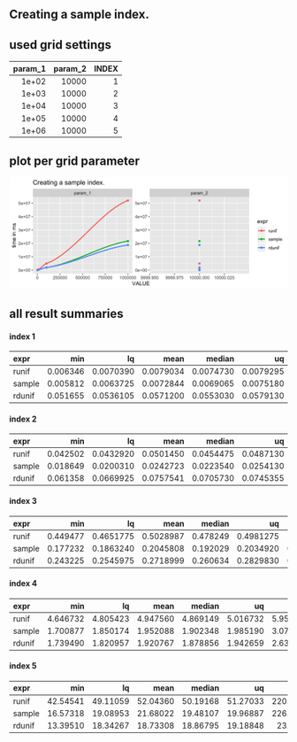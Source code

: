 ## Creating a sample index.





## used grid settings 

| param_1| param_2| INDEX|
|-------:|-------:|-----:|
|   1e+02|   10000|     1|
|   1e+03|   10000|     2|
|   1e+04|   10000|     3|
|   1e+05|   10000|     4|
|   1e+06|   10000|     5|


## plot per grid parameter 

![](
benchmark_grid.png
)



##  all result summaries 

#### index 1

|expr   |      min|        lq|      mean|    median|        uq|      max| neval|
|:------|--------:|---------:|---------:|---------:|---------:|--------:|-----:|
|runif  | 0.006346| 0.0070390| 0.0079034| 0.0074730| 0.0079295| 0.017013|   100|
|sample | 0.005812| 0.0063725| 0.0072844| 0.0069065| 0.0075180| 0.016891|   100|
|rdunif | 0.051655| 0.0536105| 0.0571200| 0.0553030| 0.0579130| 0.108528|   100|


#### index 2

|expr   |      min|        lq|      mean|    median|        uq|      max| neval|
|:------|--------:|---------:|---------:|---------:|---------:|--------:|-----:|
|runif  | 0.042502| 0.0432920| 0.0501450| 0.0454475| 0.0487130| 0.285423|   100|
|sample | 0.018649| 0.0200310| 0.0242723| 0.0223540| 0.0254130| 0.060121|   100|
|rdunif | 0.061358| 0.0669925| 0.0757541| 0.0705730| 0.0745355| 0.184589|   100|


#### index 3

|expr   |      min|        lq|      mean|   median|        uq|      max| neval|
|:------|--------:|---------:|---------:|--------:|---------:|--------:|-----:|
|runif  | 0.449477| 0.4651775| 0.5028987| 0.478249| 0.4981275| 1.271811|   100|
|sample | 0.177232| 0.1863240| 0.2045808| 0.192029| 0.2034920| 0.951581|   100|
|rdunif | 0.243225| 0.2545975| 0.2718999| 0.260634| 0.2829830| 0.395452|   100|


#### index 4

|expr   |      min|       lq|     mean|   median|       uq|      max| neval|
|:------|--------:|--------:|--------:|--------:|--------:|--------:|-----:|
|runif  | 4.646732| 4.805423| 4.947560| 4.869149| 5.016732| 5.959087|   100|
|sample | 1.700877| 1.850174| 1.952088| 1.902348| 1.985190| 3.079295|   100|
|rdunif | 1.739490| 1.820957| 1.920767| 1.878856| 1.942659| 2.639793|   100|


#### index 5

|expr   |      min|       lq|     mean|   median|       uq|       max| neval|
|:------|--------:|--------:|--------:|--------:|--------:|---------:|-----:|
|runif  | 42.54541| 49.11059| 52.04360| 50.19168| 51.27033| 220.84716|   100|
|sample | 16.57318| 19.08953| 21.68022| 19.48107| 19.96887| 226.91439|   100|
|rdunif | 13.39510| 18.34267| 18.73308| 18.86795| 19.18848|  23.33338|   100|


